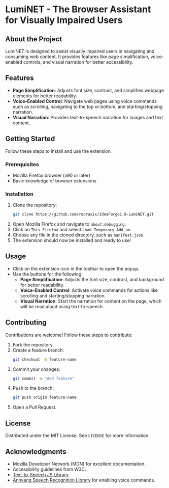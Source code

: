 # LumiNET - The Browser Assistant for Visually Impaired Users

## About the Project
LumiNET is designed to assist visually impaired users in navigating and consuming web content. It provides features like page simplification, voice-enabled controls, and visual narration for better accessibility.

## Features
- **Page Simplification**: Adjusts font size, contrast, and simplifies webpage elements for better readability.
- **Voice-Enabled Control**: Navigate web pages using voice commands such as scrolling, navigating to the top or bottom, and starting/stopping narration.
- **Visual Narration**: Provides text-to-speech narration for images and text content.

## Getting Started
Follow these steps to install and use the extension.

### Prerequisites
- Mozilla Firefox browser (v90 or later)
- Basic knowledge of browser extensions

### Installation
1. Clone the repository:
    ```bash
    git clone https://github.com/rudraxix/IdeaForge1.0-LumiNET.git
    ```
2. Open Mozilla Firefox and navigate to `about:debugging`.
3. Click on `This Firefox` and select `Load Temporary Add-on`.
4. Choose any file in the cloned directory, such as `manifest.json`.
5. The extension should now be installed and ready to use!

## Usage
- Click on the extension icon in the toolbar to open the popup.
- Use the buttons for the following:
    - **Page Simplification**: Adjusts the font size, contrast, and background for better readability.
    - **Voice-Enabled Control**: Activate voice commands for actions like scrolling and starting/stopping narration.
    - **Visual Narration**: Start the narration for content on the page, which will be read aloud using text-to-speech.

## Contributing
Contributions are welcome! Follow these steps to contribute:
1. Fork the repository.
2. Create a feature branch:
    ```bash
    git checkout -b feature-name
    ```
3. Commit your changes:
    ```bash
    git commit -m "Add feature"
    ```
4. Push to the branch:
    ```bash
    git push origin feature-name
    ```
5. Open a Pull Request.

## License
Distributed under the MIT License. See `LICENSE` for more information.

## Acknowledgments
- Mozilla Developer Network (MDN) for excellent documentation.
- Accessibility guidelines from W3C.
- [Text-to-Speech JS Library](https://github.com/mdn/speech-synthesis).
- [Annyang Speech Recognition Library](https://github.com/TalAter/annyang) for enabling voice commands.

